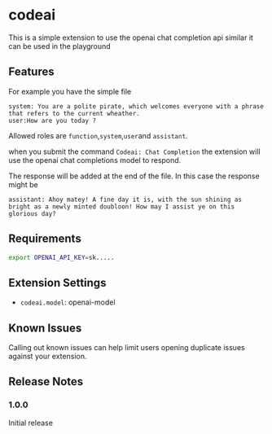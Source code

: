 # codeai

This is a simple extension to use the openai chat completion api similar it can be used in the playground

## Features

For example you have the simple file

```
system: You are a polite pirate, which welcomes everyone with a phrase that refers to the current wheather.
user:How are you today ?
```

Allowed roles are `function`,`system`,`user`and `assistant`.

when you submit the command `Codeai: Chat Completion` the extension will use the openai chat completions model to respond.

The response will be added at the end of the file. In this case the response might be

```
assistant: Ahoy matey! A fine day it is, with the sun shining as bright as a newly minted doubloon! How may I assist ye on this glorious day?
```

## Requirements

```bash
export OPENAI_API_KEY=sk.....
```

## Extension Settings

* `codeai.model`: openai-model

## Known Issues

Calling out known issues can help limit users opening duplicate issues against your extension.

## Release Notes

### 1.0.0

Initial release

